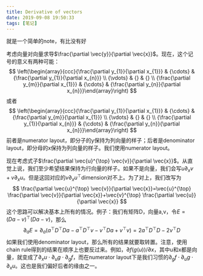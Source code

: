 ```yaml
---
title: Derivative of vectors
date: 2019-09-08 19:50:33
tags: [笔记]
---
```


就是一个简单的note，有比没有好

<!--more-->

考虑向量对向量求导$\frac{\partial \vec{y}}{\partial \vec{x}}$。现在，这个记号的意义有两种可能：
$$
\left(\begin{array}{ccc}{\frac{\partial y_{1}}{\partial x_{1}}} & {\cdots} & {\frac{\partial y_{1}}{\partial x_{n}}} \\ {\vdots} & {} & {} \\ {\frac{\partial y_{m}}{\partial x_{1}}} & {\cdots} & {\frac{\partial y_{n}}{\partial x_{n}}}\end{array}\right)
$$
或者
$$
\left(\begin{array}{ccc}{\frac{\partial y_{1}}{\partial x_{1}}} & {\cdots} & {\frac{\partial y_{m}}{\partial x_{1}}}  \\ {\vdots} & {} & {} \\ {\frac{\partial y_{1}}{\partial x_{n}}} & {\cdots} & {\frac{\partial y_{n}}{\partial x_{n}}}\end{array}\right)
$$
前者是numerator layout，即分子的y保持为列向量的样子；后者是denominator layout，即分母的x保持为列向量的样子。我们使用numerator layout。

现在考虑式子$\frac{\partial \vec{u}^{\top} \vec{v}}{\partial \vec{x}}$。从直觉上说，我们至少希望结果保持为行向量的样子。如果不是向量，我们会写$u\partial_x v+v\partial_xu$。但是这回对应的$v\partial_xu^\top$dimension对不上。为了对上，我们改写为
$$
\frac{\partial \vec{u}^{\top} \vec{v}}{\partial \vec{x}}=\vec{u}^{\top} \frac{\partial \vec{v}}{\partial \vec{x}}+\vec{v}^{\top} \frac{\partial \vec{u}}{\partial \vec{x}}
$$
这个思路可以解决基本上所有的情况。例子：我们有矩阵D，向量a,v，令$E=(Da-v)^\top(Da-v)$，那么
$$
\partial_aE=\partial_a(a^\top D^\top Da-a^\top D^\top v-v^\top Da+v^\top v)=2a^\top D^\top D-2v^\top D
$$
如果我们使用denominator layout，那么所有的结果就要取转置。注意，使用chain rule得到的结果在顺序上也要反过来。例如，$\partial f(g(u))/\partial x$，其中u和x都是向量，就变成了$\partial_xu\cdot\partial_ug\cdot\partial_gf$，而在numerator layout下是我们习惯的$\partial_gf\cdot\partial_ug\cdot\partial_xu$。这也是我们偏好后者的缘由之一。


